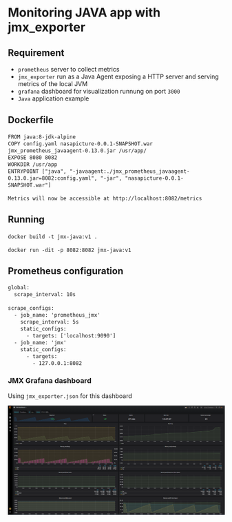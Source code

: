 # Monitoring JAVA app with jmx_exporter 

## Requirement
* `prometheus` server to collect metrics
* `jmx_exporter` run as a Java Agent exposing a HTTP server and serving metrics of the local JVM
* `grafana` dashboard for visualization runnung on port `3000`
* `Java` application example

## Dockerfile
```hcl
FROM java:8-jdk-alpine
COPY config.yaml nasapicture-0.0.1-SNAPSHOT.war jmx_prometheus_javaagent-0.13.0.jar /usr/app/
EXPOSE 8080 8082
WORKDIR /usr/app
ENTRYPOINT ["java", "-javaagent:./jmx_prometheus_javaagent-0.13.0.jar=8082:config.yaml", "-jar", "nasapicture-0.0.1-SNAPSHOT.war"]

```
`Metrics will now be accessible at http://localhost:8082/metrics`


## Running

`docker build -t jmx-java:v1 .`

`docker run -dit -p 8082:8082 jmx-java:v1`

## Prometheus configuration

```hcl
global:
  scrape_interval: 10s

scrape_configs:
  - job_name: 'prometheus_jmx'
    scrape_interval: 5s
    static_configs:
      - targets: ['localhost:9090']
  - job_name: 'jmx'
    static_configs:
      - targets:
        - 127.0.0.1:8082
```



### JMX Grafana dashboard
Using `jmx_exporter.json` for this dashboard

![](./pic/grafana.PNG)

